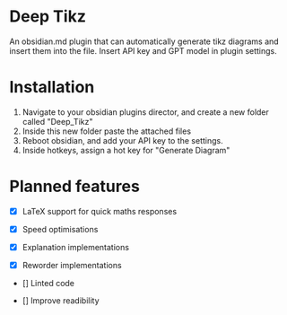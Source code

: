 # Deep Tikz 

An obsidian.md plugin that can automatically generate tikz diagrams and insert them into the file. Insert API key and GPT model in plugin settings.

# Installation 

1. Navigate to your obsidian plugins director, and create a new folder called "Deep_Tikz"
2. Inside this new folder paste the attached files
3. Reboot obsidian, and add your API key to the settings.
4. Inside hotkeys, assign a hot key for "Generate Diagram"


# Planned features

- [x] LaTeX support for quick maths responses

- [x] Speed optimisations

- [x] Explanation implementations

- [x] Reworder implementations

- [] Linted code

- [] Improve readibility

